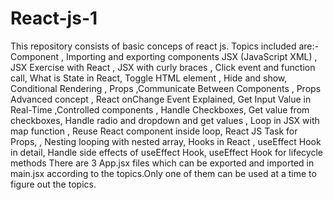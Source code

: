 # React-js-1
This repository consists of basic conceps of react js.
Topics included are:-
 Component , Importing and exporting components JSX (JavaScript XML) , JSX Exercise with React , JSX with curly braces , Click event and function call,  What is State in React, Toggle HTML element , Hide and show,  Conditional Rendering ,  Props ,Communicate Between Components , Props Advanced concept ,  React onChange Event Explained,  Get Input Value in Real-Time ,Controlled components , Handle Checkboxes, Get value from checkboxes, Handle radio and dropdown and get values , Loop in JSX with map function , Reuse React component inside loop, React JS Task for Props, , Nesting looping with nested array,  Hooks in React , useEffect Hook in detail, Handle side effects of useEffect Hook,  useEffect Hook for lifecycle methods
 There are 3 App.jsx files which can be exported and imported in main.jsx according to the topics.Only one of them can be used at a time to figure out the topics.
